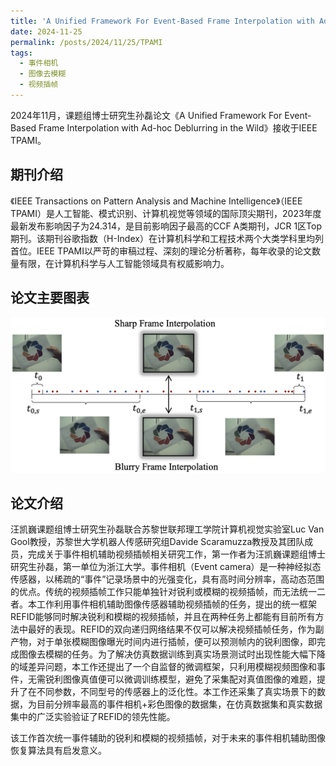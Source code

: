 ```yaml
---
title: 'A Unified Framework For Event-Based Frame Interpolation with Ad-hoc Deblurring in the Wild'
date: 2024-11-25
permalink: /posts/2024/11/25/TPAMI
tags:
  - 事件相机
  - 图像去模糊
  - 视频插帧
---
```


2024年11月，课题组博士研究生孙磊论文《A Unified Framework For Event-Based Frame Interpolation with Ad-hoc Deblurring in the Wild》接收于IEEE TPAMI。

## 期刊介绍

《IEEE Transactions on Pattern Analysis and Machine Intelligence》（IEEE TPAMI）是人工智能、模式识别、计算机视觉等领域的国际顶尖期刊，2023年度最新发布影响因子为24.314，是目前影响因子最高的CCF A类期刊，JCR 1区Top期刊。该期刊谷歌指数（H-Index）在计算机科学和工程技术两个大类学科里均列首位。IEEE TPAMI以严苛的审稿过程、深刻的理论分析著称，每年收录的论文数量有限，在计算机科学与人工智能领域具有权威影响力。

## 论文主要图表
<div style="text-align:center">
<img src="/images/research/2024-11-25-TPAMI/Picture1.png" alt="Portfolio"  style="width: 1024px">
</div>

## 论文介绍

汪凯巍课题组博士研究生孙磊联合苏黎世联邦理工学院计算机视觉实验室Luc Van Gool教授，苏黎世大学机器人传感研究组Davide Scaramuzza教授及其团队成员，完成关于事件相机辅助视频插帧相关研究工作，第一作者为汪凯巍课题组博士研究生孙磊，第一单位为浙江大学。事件相机（Event camera）是一种神经拟态传感器，以稀疏的“事件”记录场景中的光强变化，具有高时间分辨率，高动态范围的优点。传统的视频插帧工作只能单独针对锐利或模糊的视频插帧，而无法统一二者。本工作利用事件相机辅助图像传感器辅助视频插帧的任务，提出的统一框架REFID能够同时解决锐利和模糊的视频插帧，并且在两种任务上都能有目前所有方法中最好的表现。REFID的双向递归网络结果不仅可以解决视频插帧任务，作为副产物，对于单张模糊图像曝光时间内进行插帧，便可以预测帧内的锐利图像，即完成图像去模糊的任务。为了解决仿真数据训练到真实场景测试时出现性能大幅下降的域差异问题，本工作还提出了一个自监督的微调框架，只利用模糊视频图像和事件，无需锐利图像真值便可以微调训练模型，避免了采集配对真值图像的难题，提升了在不同参数，不同型号的传感器上的泛化性。本工作还采集了真实场景下的数据，为目前分辨率最高的事件相机+彩色图像的数据集，在仿真数据集和真实数据集中的广泛实验验证了REFID的领先性能。

该工作首次统一事件辅助的锐利和模糊的视频插帧，对于未来的事件相机辅助图像恢复算法具有启发意义。


